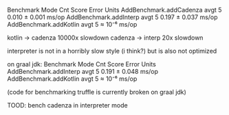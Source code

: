 

Benchmark                Mode  Cnt   Score    Error  Units
AddBenchmark.addCadenza  avgt    5   0.010 ±  0.001  ms/op
AddBenchmark.addInterp   avgt    5   0.197 ±  0.037  ms/op
AddBenchmark.addKotlin   avgt    5  ≈ 10⁻⁶           ms/op


kotlin -> cadenza 10000x slowdown
cadenza -> interp 20x slowdown

interpreter is not in a horribly slow style (i think?) but is also not optimized

on graal jdk:
Benchmark               Mode  Cnt   Score    Error  Units
AddBenchmark.addInterp  avgt    5   0.191 ±  0.048  ms/op
AddBenchmark.addKotlin  avgt    5  ≈ 10⁻⁶           ms/op

(code for benchmarking truffle is currently broken on graal jdk)

TOOD: bench cadenza in interpreter mode

